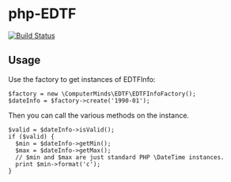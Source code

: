 # php-EDTF

[![Build Status](https://travis-ci.org/computerminds/php-edtf.svg?branch=master)](https://travis-ci.org/computerminds/php-edtf)

Usage
-----

Use the factory to get instances of EDTFInfo:

    $factory = new \ComputerMinds\EDTF\EDTFInfoFactory();
    $dateInfo = $factory->create('1990-01');

Then you can call the various methods on the instance.

    $valid = $dateInfo->isValid();
    if ($valid) {
      $min = $dateInfo->getMin();
      $max = $dateInfo->getMax();
      // $min and $max are just standard PHP \DateTime instances.
      print $min->format('c');
    }

